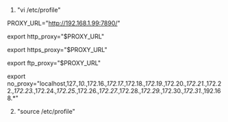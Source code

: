 1. "vi /etc/profile"

PROXY_URL="http://192.168.1.99:7890/"

export http_proxy="$PROXY_URL"

export https_proxy="$PROXY_URL"

export ftp_proxy="$PROXY_URL"

export no_proxy="localhost,127.*,10.*,172.16.*,172.17.*,172.18.*,172.19.*,172.20.*,172.21.*,172.22.*,172.23.*,172.24.*,172.25.*,172.26.*,172.27.*,172.28.*,172.29.*,172.30.*,172.31.*,192.168.*"

2. "source /etc/profile"

